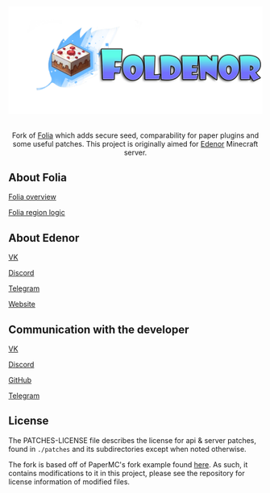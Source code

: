 <div align=center>
    <img src="./foldenor.png">
    <br /><br />
    <p>Fork of <a href="https://github.com/PaperMC/Folia">Folia</a> which adds secure seed, comparability for paper plugins and some useful patches. This project is originally aimed for <a href="https://edenor.ru/">Edenor</a> Minecraft server.</p>
</div>

## About Folia
[Folia overview](https://docs.papermc.io/folia/reference/overview)

[Folia region logic](https://docs.papermc.io/folia/reference/region-logic)

## About Edenor
[VK](https://vk.com/edenorrp)

[Discord](https://discord.gg/bC66Pwh)

[Telegram](https://t.me/edenorrp)

[Website](https://edenor.ru/)

## Communication with the developer
[VK](https://vk.com/altronmaxx)

[Discord](https://discord.com/users/324794944042565643)

[GitHub](https://github.com/AltronMaxX)

[Telegram](https://t.me/AltronMaxX)

## License
The PATCHES-LICENSE file describes the license for api & server patches,
found in `./patches` and its subdirectories except when noted otherwise.

The fork is based off of PaperMC's fork example found [here](https://github.com/PaperMC/paperweight-examples).
As such, it contains modifications to it in this project, please see the repository for license information
of modified files.


